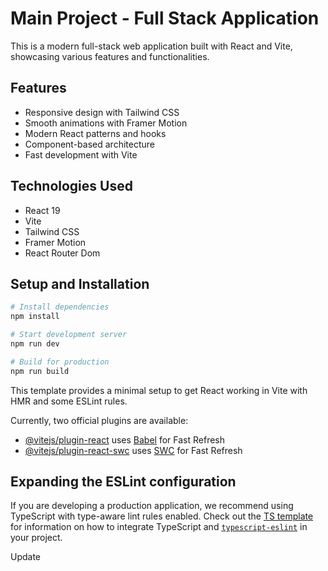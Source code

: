 # Main Project - Full Stack Application

This is a modern full-stack web application built with React and Vite, showcasing various features and functionalities.

## Features
- Responsive design with Tailwind CSS
- Smooth animations with Framer Motion
- Modern React patterns and hooks
- Component-based architecture
- Fast development with Vite

## Technologies Used
- React 19
- Vite
- Tailwind CSS
- Framer Motion
- React Router Dom

## Setup and Installation

```bash
# Install dependencies
npm install

# Start development server
npm run dev

# Build for production
npm run build
```

This template provides a minimal setup to get React working in Vite with HMR and some ESLint rules.

Currently, two official plugins are available:

- [@vitejs/plugin-react](https://github.com/vitejs/vite-plugin-react/blob/main/packages/plugin-react) uses [Babel](https://babeljs.io/) for Fast Refresh
- [@vitejs/plugin-react-swc](https://github.com/vitejs/vite-plugin-react/blob/main/packages/plugin-react-swc) uses [SWC](https://swc.rs/) for Fast Refresh

## Expanding the ESLint configuration

If you are developing a production application, we recommend using TypeScript with type-aware lint rules enabled. Check out the [TS template](https://github.com/vitejs/vite/tree/main/packages/create-vite/template-react-ts) for information on how to integrate TypeScript and [`typescript-eslint`](https://typescript-eslint.io) in your project.
 
 
Update